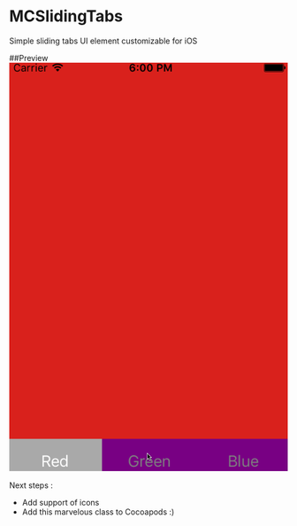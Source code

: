 # MCSlidingTabs
Simple sliding tabs UI element customizable for iOS

##Preview
![MCSlidingTabs Preview](/mcslidingtabs.gif?raw=true "MCSlidingTabs Preview")


Next steps :
- Add support of icons
- Add this marvelous class to Cocoapods :)
